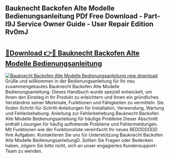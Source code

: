 ## Bauknecht Backofen Alte Modelle Bedienungsanleitung PDf Free Download - Part-l9J Service Owner Guide - User Repair Edition Rv0mJ

# <h2><a href="http://df3dqkt.blite.top/?on=Bauknecht+Backofen+Alte+Modelle+Bedienungsanleitung">🔗Download 👉🔴 Bauknecht Backofen Alte Modelle Bedienungsanleitung</a></h2>

[![Bauknecht Backofen Alte Modelle Bedienungsanleitung new download](https://i.imgur.com/lujVjoI.png)](http://df3dqkt.blite.top/?on=Bauknecht+Backofen+Alte+Modelle+Bedienungsanleitung)
Grüße und willkommen in der Bedienungsanleitung für Ihr neu zusammengebautes Bauknecht Backofen Alte Modelle Bedienungsanleitung. Dieses Handbuch wurde speziell entwickelt, um Ihnen den Einstieg in Ihr Produkt zu erleichtern und Ihnen ein gründliches Verständnis seiner Merkmale, Funktionen und Fähigkeiten zu vermitteln. Sie finden Schritt-für-Schritt-Anleitungen für Installation, Verwendung, Wartung und Fehlerbehebung. Anleitung zur Fehlerbehebung Bauknecht Backofen Alte Modelle Bedienungsanleitung für häufige Probleme Dieser Abschnitt enthält Lösungen für häufig auftretende Probleme und Fehlermeldungen. Mit Funktionen wie der Funktionsliste vereinfacht Ihr neues REDDDDDDD Ihre Aufgaben. Kontaktieren Sie uns für Unterstützung Bauknecht Backofen Alte Modelle BedienungsanleitungD. Sollten Sie Fragen oder Bedenken haben, zögern Sie bitte nicht, sich an unser engagiertes Kundensupport-Team zu wenden.
